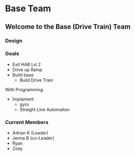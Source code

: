 # Base Team

## Welcome to the Base (Drive Train) Team

### Design

### Goals

* Exit HAB Lvl 2
* Drive up Ramp
* Build base
  * Build Drive Train

With Programming
* Implament
  * gyro
  * Straight Line Automaiton
  
### Current Members

* Adrian K (Leader)
* Jenna B (co-Leader)
* Ryan
* Zoey
